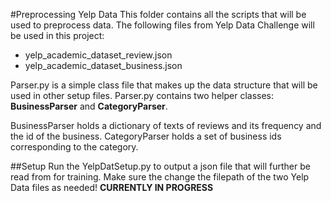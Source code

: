 #Preprocessing Yelp Data
This folder contains all the scripts that will be used to preprocess data.
The following files from Yelp Data Challenge will be used in this project:
  * yelp_academic_dataset_review.json
  * yelp_academic_dataset_business.json

Parser.py is a simple class file that makes up the data structure that will be used in other setup files.
Parser.py contains two helper classes: **BusinessParser** and **CategoryParser**.

BusinessParser holds a dictionary of texts of reviews and its frequency and the id of the business.
CategoryParser holds a set of business ids corresponding to the category.

##Setup
Run the YelpDatSetup.py to output a json file that will further be read from for training.
Make sure the change the filepath of the two Yelp Data files as needed!
**CURRENTLY IN PROGRESS**
